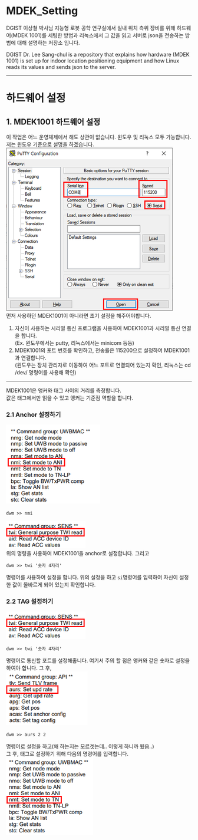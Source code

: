 # MDEK_Setting

DGIST 이상철 박사님 지능형 로봇 공학 연구실에서 실내 위치 측위 장비를 위해 하드웨어(MDEK 1001)를 세팅한 방법과 리눅스에서 그 값을 읽고 서버로 json을 전송하는 방법에 대해 설명하는 저장소 입니다.

DGIST Dr. Lee Sang-chul is a repository that explains how hardware (MDEK 1001) is set up for indoor location positioning equipment and how Linux reads its values and sends json to the server.

--------------------------------------------------------------------------------------------------------------
>
# 하드웨어 설정
## 1. MDEK1001 하드웨어 설정

이 작업은 어느 운영체제에서 해도 상관이 없습니다. 윈도우 및 리눅스 모두 가능합니다.  
저는 윈도우 기준으로 설명을 하겠습니다.  
![Alt text](/image/putty_setting.png)  
먼저 사용하던 MDEK1001이 아니라면 초기 설정을 해주어야합니다.  
1. 자신이 사용하는 시리얼 통신 프로그램을 사용하여 MDEK1001과 시리얼 통신 연결을 합니다.  
(Ex. 윈도우에서는 putty, 리눅스에서는 minicom 등등)  
2. MDEK1001의 포트 번호를 확인하고, 전송률은 115200으로 설정하여 MDEK1001과 연결합니다.  
(윈도우는 장치 관리자로 이동하여 어느 포트로 연결되어 있는지 확인, 리눅스는 cd /dev/ 명령어를 사용해 확인)  


--------------------------------------------------------------------------------------------------------------
MDEK1001은 앵커와 태그 사이의 거리를 측정합니다.  
값은 태그에서만 읽을 수 있고 앵커는 기준점 역할을 합니다.  
### 2.1 Anchor 설정하기
![Alt text](/image/anchor_setting.png)  
```
dwm >> nmi
```  
![Alt text](/image/tag_anchor_setting.png)  
위의 명령을 사용하여 MDEK1001을 anchor로 설정합니다. 그리고  
```
dwm >> twi '숫자 4자리'
```  
명령어를 사용하여 설정을 합니다. 위의 설정을 하고 ``` si ```명령어를 입력하여 자신이 설정한 값이 올바르게 되어 있는지 확인합니다.  

### 2.2 TAG 설정하기
![Alt text](/image/tag_anchor_setting.png)  
```
dwm >> twi '숫자 4자리'
```  
명령어로 통신할 포트를 설정해줍니다. 여기서 주의 할 점은 앵커와 같은 숫자로 설정을 하여야 합니다. 그 후,  
![Alt text](/image/tag_setting_1.png)  
```
dwm >> aurs 2 2
```  
명령어로 설정을 하고(왜 하는지는 모르겟는데.. 이렇게 하니까 됬음..)  
그 후, 태그로 설정하기 위해 다음의 명령어를 입력합니다.  
![Alt text](/image/tag_setting_last.png) 
